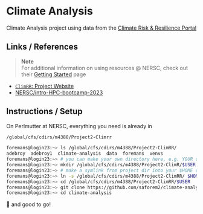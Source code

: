 # Climate Analysis

Climate Analysis project using data from the [Climate Risk \& Resilience Portal](https://disgeoportal.egs.anl.gov/ClimRR/)

## Links / References

> **Note**<br>
> For additional information on using resources @ NERSC,
> check out their [Getting Started](https://docs.nersc.gov/getting-started/) page

- [`ClimRR`: Project Website](https://github.com/saforem2/climate-analysis)
- [NERSC/intro-HPC-bootcamp-2023](https://github.com/NERSC/intro-HPC-bootcamp-2023)

## Instructions / Setup

<!--Download the `ClimRR Data Download.zip` file from:

[ClimRR Data Download](https://anl.app.box.com/s/hmkkgkrkzxxocfe9kpgrzk2gfc4gizp8)

and unzip it into the [`data/`](./data/) directory.-->

On Perlmutter at NERSC, everything you need is already in

```bash
/global/cfs/cdirs/m4388/Project2-Climrr
```


```bash
foremans@login23:~> ls /global/cfs/cdirs/m4388/Project2-ClimRR/
adebroy  adebroy1  climate-analysis  data  foremans  venvs
foremans@login23:~> # you can make your own directory here, e.g. YOUR username
foremans@login23:~> mkdir /global/cfs/cdirs/m4388/Project2-ClimR/$USER
foremans@login23:~> # make a symlink from project dir into your $HOME directory
foremans@login23:~> ln -s /global/cfs/cdirs/m4388/Project2-ClimRR/ $HOME/Project2-ClimRR
foremans@login23:~> cd /global/cfs/cdirs/m4388/Project2-ClimRR/$USER
foremans@login23:~> git clone https://github.com/saforem2/climate-analysis
foremans@login23:~> cd climate-analysis
```

🚀 and good to go!



<!-- you should unzip `ClimRR Data Download.zip` and place the contents into

You can also conveniently download a map of all the US counties using

```bash
curl -X GET --verbose --output us-counties.zip \
    "https://public.opendatasoft.com/api/explore/v2.1/catalog/datasets/georef-united-states-of-america-county/exports/shp?" 
``` -->
